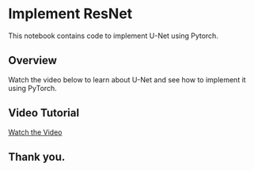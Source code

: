 # Implement ResNet

This notebook contains code to implement U-Net using Pytorch.

## Overview

Watch the video below to learn about U-Net and see how to implement it using PyTorch.

## Video Tutorial

[Watch the Video](https://youtu.be/tVR2-_YNuT8)

## Thank you.
